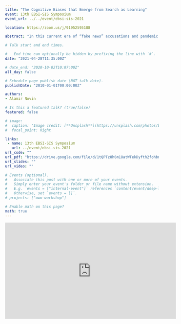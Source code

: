 ```yaml
---
title: "The Cognitive Biases that Emerge from Search as Learning"
event: 13th EBSI-SIS Symposium
event_url: ../../event/ebsi-sis-2021

location: https://zoom.us/j/91952595188

abstract: "In this current era of “fake news” accusations and pandemic misinformation, the public is left to dispel misinformation via their own research skills. Compounding this challenge of encountering online misinformation are the “Stay at Home” protocols forcing student to learn outside of the classroom and more on their online research skills. To address these issues, it is important to question how online research leads people to misinform themselves? Can Google’s algorithm unintentionally bias users? This dissertation approaches these questions with three cumulative studies (N=164). The first study asked students (N=60) to interact with a mock Google page. The query was about a science topic that contained multiple valid perspectives. Participants first ranked the usefulness of the search results and then used them in a writing task. The study discovered that Google’s presentation of results (i.e., the order and genre of the sources presented) influenced how students wrote about the topic. Four types of cognitive biases explaining this discrepancy were identified (i.e., Priming, Anchoring, Framing, and the Availability heuristic). The most concerning of the four was the Framing bias. Framing occurs when the wording of information influences people’s decisions. For example, prior studies found that framing the famous prisoner’s dilemma as a “collaborative task” influenced people’s altruism. Similarly, this dissertation found that Google’s algorithm framed results to influence the participants’ interactions with specific results at the expense of more useful ones. The second study repeated the first’s methodology, but examined whether experts (N=40) on the query’s topic were affected differently than the general student population. The four cognitive biases were detected again, but the Framing bias influenced less experts (47%) than novices (73%). Interestingly, in both studies there were some participants who were not significantly affected by framing. The third study in this dissertation (N=50) investigates why and how these latter participants avoid framing. The methodology of the first two studies is repeated, but this time the entire search task itself is purposely framed to examine whether and how participants counter a frame’s influence. Understanding how the participants avoid biases will provide insights for developing digital search skills for both students and the general public."

# Talk start and end times.

#   End time can optionally be hidden by prefixing the line with `#`.
date: "2021-04-28T11:35:00Z"

# date_end: "2020-10-02T10:07:00Z"
all_day: false

# Schedule page publish date (NOT talk date).
publishDate: "2010-01-01T00:00:00Z"

authors:
- Alamir Novin

# Is this a featured talk? (true/false)
featured: false

# image:
#  caption: 'Image credit: [**Unsplash**](https://unsplash.com/photos/bzdhc5b3Bxs)'
#  focal_point: Right

links:
 - name: 13th EBSI-SIS Symposium
   url: ../event/ebsi-sis-2021
url_code: ""
url_pdf: "https://drive.google.com/file/d/1tQPTz8h6m18atWTekDyfth2fohbnrJEo/view?usp=sharing"
url_slides: ""
url_video: ""

# Events (optional).
#   Associate this post with one or more of your events.
#   Simply enter your event's folder or file name without extension.
#   E.g. `events = ["internal-event"]` references `content/event/deep-learning/index.md`.
#   Otherwise, set `events = []`.
# projects: ["uwo-workshop"]

# Enable math on this page?
math: true
---
```

<iframe width="560" height="315" src="https://www.youtube.com/embed/suhiXa0Zw6M" title="YouTube video player" frameborder="0" allow="accelerometer; autoplay; clipboard-write; encrypted-media; gyroscope; picture-in-picture" allowfullscreen></iframe>
